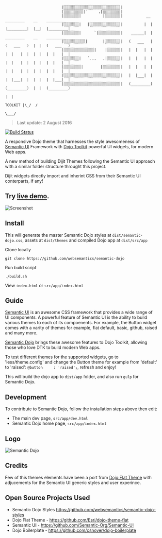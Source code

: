 ```
                           __________________________ 
                          |░░░░░░░░░░░░░░░░░░░░░░░░░░|     
                          |░░░░░░░░░|`     ,|░░░░░░░░|     
                          |░░░░░░░|          |░░░░░░░|           __    _________    __    _________
                          |░░░░░░░|   |░░░░░░░░░░░░░░|          |  |  |_________|  |__|  |_________|
                          |░░░░░░░|      `|░░░░░░░░░░|    ______|  |   _________    __    _________
                          |░░░░░░░░░░|       |░░░░░░░|   (   ___   |  (   ___   )  |  |  (   ___   )
                          |░░░░░░░░░░░░░░|    |░░░░░░|   |  |   |  |  |  |   |  |  |  |  |  |   |  |
                          |░░░░░░░|   `.,.   .|░░░░░░|   |  |   |  |  |  |   |  |  |  |  |  |   |  |
                          |░░░░░░░░|        |░░░░░░░░|   |  |   |  |  |  |   |  |  |  |  |  |   |  |
                          |░░░░░░░░░░░░░░░░░░░░░░░░░░|   |  |___|  |  |  |___|  |  |  |  |  |___|  |
                          |░░░░░░░░░░░░░░░░░░░░░░░░░░|   (_________)  (_________)  |  |  (_________)
                                                                                   |  |  
                                                                        TOOLKIT |\_/  /  
                                                                                 \___/                               
```
> Last update:  2 August 2016

[![Build Status](https://travis-ci.org/websemantics/semantic-dojo.svg?branch=master)](https://travis-ci.org/websemantics/semantic-dojo)

A responsive Dojo theme that harnesses the style awesomeness of [Semantic UI](http://semantic-ui.com/) Framework with [Dojo Toolkit](https://dojotoolkit.org/) powerful UI widgets, for modern Web apps.

A new method of building Dijit Themes following the Semantic UI approach with a similar folder structure throught this project.

Dijit widgets directly import and inherint CSS from their Semantic UI conterparts, if any!

Try [live demo](http://websemantics.github.io/semantic-dojo).
------
![Screenshot](https://raw.githubusercontent.com/websemantics/semantic-dojo/master/src/app/resources/img/screenshot.png "Screenshot")

## Install

This will generate the master Semantic Dojo styles at `dist/semantic-dojo.css`, assets at `dist/themes` and compiled Dojo app at `dist/src/app`

Clone locally
```
git clone https://github.com/websemantics/semantic-dojo
```

Run build script
```
./build.sh
```

View `index.html` or `src/app/index.html`

## Guide

[Semantic UI](http://semantic-ui.com/) is an awesome CSS framework that provides a wide range of UI components. A powerful feature of Semantic UI is the ability to build various themes to each of its compoenents. For example, the Button widget comes with a varity of themes for example, flat default, basic, github, raised and many more.

[Semantic Dojo](https://github.com/websemantics/semantic-dojo) brings these awesome features to Dojo Toolkit, allowing those who love DTK to build modern Web apps.

To test different themes for the supported widgets, go to 'less/theme.config' and change the Button theme for example from 'default' to 'raised': `@button     : 'raised';`, refresh and enjoy!

This will build the dojo app to `dist/app` folder, and also run `gulp` for Semantic Dojo.

## Development

To contribute to Semantic Dojo, follow the installation steps above then edit:

- The main dev page, `src/app/dev.html`
- Semantic Dojo home page, `src/app/index.html`

## Logo

![Semantic Dojo](https://raw.githubusercontent.com/websemantics/semantic-dojo/master/src/app/resources/img/logo.png "Semantic Dojo")

## Credits

Few of this themes elements have been a port from [Dojo Flat Theme](https://github.com/Esri/dojo-theme-flat) with adjucements for the Semantic UI generic styles and user experince.

## Open Source Projects Used

* Semantic Dojo Styles
https://github.com/websemantics/semantic-dojo-styles
* Dojo Flat Theme - https://github.com/Esri/dojo-theme-flat
* Semantic UI - https://github.com/Semantic-Org/Semantic-UI
* Dojo Boilerplate - https://github.com/csnover/dojo-boilerplate
